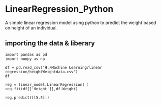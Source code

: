 # LinearRegression_Python
A simple linear regression model using python to predict the weight based on height of an individual.

## importing the data & liberary
```{python}
import pandas as pd
import numpy as np

df = pd.read_csv("H:/Machine Learning/linear regression/heightWeightdata.csv")
df

reg = linear_model.LinearRegression( )
reg.fit(df[['Height']],df.Weight)

reg.predict([[5.4]])
```
